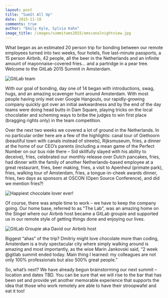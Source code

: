 ```yaml
---
layout: post
title: "SumIt All Up"
date: 2015-11-10
comments: true
author: "Emily Kyle, Sylvia Kahn"
image_title: /images/summitams2015/amscanalnightview.jpg
---
```


What began as an estimated 20 person trip for bonding between our remote
employees turned into two weeks, four hotels, five last-minute passports, a 15
person Airbnb, 42 people, all the beer in the Netherlands and an infinite
amount of mayonnaise-covered fries… and a partridge in a pear tree.  Welcome to
the GitLab 2015 Summit in Amsterdam.

![GitLab team](/images/summitams2015/amsteampic.jpg)

With our goal of bonding, day one of 14 began with introductions, swag, hugs, and
an amazing scavenger hunt around Amsterdam. With most people having only met over
Google Hangouts, our rapidly-growing company quickly got over an initial
awkwardness and by the end of the day teams were doing head butts in Dam Square,
playing tricks on the local chocolatier and scheming ways to bribe the judges to
win first place (bragging rights only) in the team competition.

Over the next two weeks we covered a lot of ground in the Netherlands. In no
particular order here are a few of the highlights: canal tour of Giethoorn
(beautiful town with canals instead of streets), Rijksmuseum, fries, a dinner
at the home of our CEO’s parents (including a mean game of the Perfect Number on
our bus ride there – Sid skillfully slayed with his ability to deceive), fries,
celebrated our monthly release over Dutch pancakes, fries, had dinner with the
family of another Netherlands-based employee at a great restaurant, fries, beer
making, fries, a visit to Apenheul (primate park), fries, walking tour of
Amsterdam, fries, a tongue-in-cheek awards dinner, fries, two days as sponsors
at OSCON (Open Source Conference), and did we mention fries?!

![Happiest chocolate lover ever!](/images/summitams2015/dmitriyhugshaydnwithchocolate.jpg)

Of course, there was ample time to work – we have to keep the company going. Our
home base, referred to as "The Lab", was an amazing home on the Singel where our
Airbnb host became a GitLab groupie and supported us in our remote style of
getting things done and enjoying our lives.

![GitLab Groupie aka David our Airbnb host](/images/summitams2015/davidatlab.jpeg)

Biggest “ahas” of the trip? Dmitriy might love chocolate more than coding,
Amsterdam is a truly spectacular city where simply walking around is amazing and
most importantly, as the wise Marin Jankovski said, “2 week @gitlab summit
ended today. Main thing I learned: my colleagues are not only 100% professionals
but also 500% great people.”

So, what’s next? We have already begun brainstorming our next summit – location
and dates TBD. You can be sure that we will rise to the bar that has been set
and provide yet another memorable experience that supports the idea that those
who work remotely are able to have their stroopwafel and eat it too!
